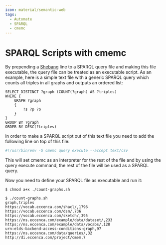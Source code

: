 ```yaml
---
icon: material/semantic-web
tags:
  - Automate
  - SPARQL
  - cmemc
---
```

# SPARQL Scripts with cmemc

By prepending a [Shebang](https://en.wikipedia.org/wiki/Shebang_(Unix)) line to a SPARQL query file and making this file executable, the query file can be treated as an executable script.
As an example, here is a simple text file with a generic SPARQL query which counts all triples in all graphs and outputs an ordered list:

``` sparql title="count-graphs.sh"
SELECT DISTINCT ?graph (COUNT(?graph) AS ?triples)
WHERE {
    GRAPH ?graph
    {
        ?s ?p ?o
    }
}
GROUP BY ?graph
ORDER BY DESC(?triples)
```

In order to make a SPARQL script out of this text file you need to add the following line on top of this file:

``` bash title="shebang line for SPARQL scripts"
#!/usr/bin/env -S cmemc query execute --accept text/csv
```

This will set cmemc as an interpreter for the rest of the file and by using the query execute command, the rest of the file will be used as a SPARQL query.

Now you need to define your SPARQL file as executable and run it:

``` shell-session
$ chmod a+x ./count-graphs.sh
```

``` shell-session
$ ./count-graphs.sh
graph,triples
https://vocab.eccenca.com/shacl/,1796
https://vocab.eccenca.com/dsm/,736
https://vocab.eccenca.com/sketch/,395
https://ns.eccenca.com/example/data/dataset/,233
https://ns.eccenca.com/example/data/vocabs/,128
urn:elds-backend-access-conditions-graph,97
https://ns.eccenca.com/data/queries/,32
http://di.eccenca.com/project/cmem,7
```


